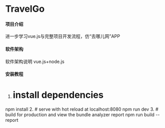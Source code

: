# TravelGo

#### 项目介绍
进一步学习vue.js与完整项目开发流程，仿“去哪儿网”APP

#### 软件架构
软件架构说明
vue.js+node.js


#### 安装教程

1. # install dependencies
npm install
2. # serve with hot reload at localhost:8080
npm run dev
3. # build for production and view the bundle analyzer report
npm run build --report

